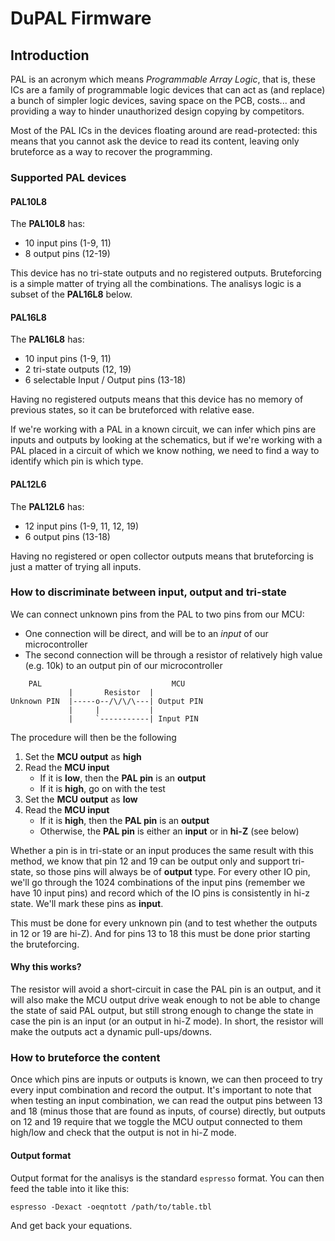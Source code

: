 # DuPAL Firmware
## Introduction
PAL is an acronym which means *Programmable Array Logic*, that is, these ICs are a family of programmable logic devices that can act as (and replace) a bunch of simpler logic devices, saving space on the PCB, costs... and providing a way to hinder unauthorized design copying by competitors.

Most of the PAL ICs in the devices floating around are read-protected: this means that you cannot ask the device to read its content, leaving only bruteforce as a way to recover the programming.

### Supported PAL devices
#### PAL10L8
The **PAL10L8** has:
- 10 input pins (1-9, 11)
- 8 output pins (12-19)

This device has no tri-state outputs and no registered outputs. Bruteforcing is a simple matter of trying all the combinations.
The analisys logic is a subset of the **PAL16L8** below.

#### PAL16L8
The **PAL16L8** has:
- 10 input pins (1-9, 11)
- 2 tri-state outputs (12, 19)
- 6 selectable Input / Output pins (13-18)

Having no registered outputs means that this device has no memory of previous states, so it can be bruteforced with relative ease.

If we're working with a PAL in a known circuit, we can infer which pins are inputs and outputs by looking at the schematics, but if we're working with a PAL placed in a circuit of which we know nothing, we need to find a way to identify which pin is which type.

#### PAL12L6
The **PAL12L6** has:
- 12 input pins (1-9, 11, 12, 19)
- 6 output pins (13-18)

Having no registered or open collector outputs means that bruteforcing is just a matter of trying all inputs.

###  How to discriminate between input, output and tri-state
We can connect unknown pins from the PAL to two pins from our MCU:
- One connection will be direct, and will be to an *input* of our microcontroller
- The second connection will be through a resistor of relatively high value (e.g. 10k) to an output pin of our microcontroller

```
    PAL                             MCU
             |       Resistor  |
Unknown PIN  |-----o--/\/\/\---| Output PIN
             |     |           |
             |     `-----------| Input PIN
```

The procedure will then be the following
1. Set the **MCU output** as **high**
2. Read the **MCU input** 
    - If it is **low**, then the **PAL pin** is an **output**
    - If it is **high**, go on with the test
3. Set the **MCU output** as **low**
4. Read the **MCU input**
    - If it is **high**, then the **PAL pin** is an **output**
    - Otherwise, the **PAL pin** is either an **input** or in **hi-Z** (see below)

Whether a pin is in tri-state or an input produces the same result with this method, we know that pin 12 and 19 can be output only and support tri-state, so those pins will always be of **output** type.
For every other IO pin, we'll go through the 1024 combinations of the input pins (remember we have 10 input pins) and record which of the IO pins is consistently in hi-z state. We'll mark these pins as **input**.

This must be done for every unknown pin (and to test whether the outputs in 12 or 19 are hi-Z). And for pins 13 to 18 this must be done prior starting the bruteforcing.

#### Why this works?
The resistor will avoid a short-circuit in case the PAL pin is an output, and it will also make the MCU output drive weak enough to not be able to change the state of said PAL output, but still strong enough to change the state in case the pin is an input (or an output in hi-Z mode).
In short, the resistor will make the outputs act a dynamic pull-ups/downs.

### How to bruteforce the content
Once which pins are inputs or outputs is known, we can then proceed to try every input combination and record the output.
It's important to note that when testing an input combination, we can read the output pins between 13 and 18 (minus those that are found as inputs, of course) directly, but outputs on 12 and 19 require that we toggle the MCU output connected to them high/low and check that the output is not in hi-Z mode.

#### Output format
Output format for the analisys is the standard `espresso` format.
You can then feed the table into it like this:
```
espresso -Dexact -oeqntott /path/to/table.tbl
```
And get back your equations.